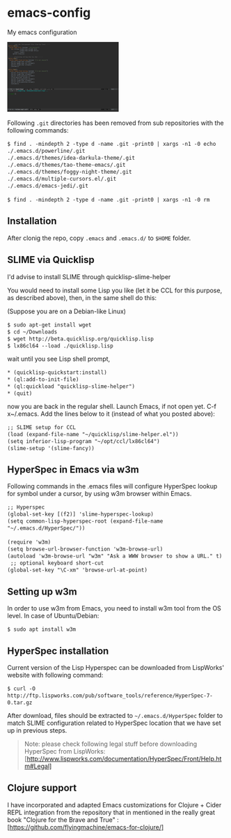 # emacs-config
My emacs configuration

<img src="screen.png" alt="screenshot" style="width:256px;"/>

Following `.git` directories has been removed from sub repositories with the following commands:

    $ find . -mindepth 2 -type d -name .git -print0 | xargs -n1 -0 echo
    ./.emacs.d/powerline/.git
    ./.emacs.d/themes/idea-darkula-theme/.git
    ./.emacs.d/themes/tao-theme-emacs/.git
    ./.emacs.d/themes/foggy-night-theme/.git
    ./.emacs.d/multiple-cursors.el/.git
    ./.emacs.d/emacs-jedi/.git

    $ find . -mindepth 2 -type d -name .git -print0 | xargs -n1 -0 rm

## Installation

After clonig the repo, copy `.emacs` and `.emacs.d/` to `$HOME` folder.

## SLIME via Quicklisp

I'd advise to install SLIME through quicklisp-slime-helper

You would need to install some Lisp you like (let it be CCL for this purpose, as described above), then, in the same shell do this:

(Suppose you are on a Debian-like Linux)

    $ sudo apt-get install wget
    $ cd ~/Downloads
    $ wget http://beta.quicklisp.org/quicklisp.lisp
    $ lx86cl64 --load ./quicklisp.lisp

wait until you see Lisp shell prompt,

    * (quicklisp-quickstart:install)
    * (ql:add-to-init-file)
    * (ql:quickload "quicklisp-slime-helper")
    * (quit)

now you are back in the regular shell. Launch Emacs, if not open yet. C-f x~/.emacs. Add the lines below to it (instead of what you posted above):

    ;; SLIME setup for CCL
    (load (expand-file-name "~/quicklisp/slime-helper.el"))
    (setq inferior-lisp-program "~/opt/ccl/lx86cl64")
    (slime-setup '(slime-fancy))

## HyperSpec in Emacs via w3m

Following commands in the .emacs files will configure HyperSpec lookup for symbol under a cursor, by using w3m browser within Emacs.

    ;; Hyperspec
    (global-set-key [(f2)] 'slime-hyperspec-lookup) 
    (setq common-lisp-hyperspec-root (expand-file-name "~/.emacs.d/HyperSpec/"))

    (require 'w3m)
    (setq browse-url-browser-function 'w3m-browse-url)
    (autoload 'w3m-browse-url "w3m" "Ask a WWW browser to show a URL." t)
     ;; optional keyboard short-cut
    (global-set-key "\C-xm" 'browse-url-at-point)

## Setting up w3m

In order to use w3m from Emacs, you need to install w3m tool from the OS level. In case of Ubuntu/Debian:

    $ sudo apt install w3m

## HyperSpec installation

Current version of the Lisp Hyperspec can be downloaded from LispWorks' website with following command:

    $ curl -O http://ftp.lispworks.com/pub/software_tools/reference/HyperSpec-7-0.tar.gz

After download, files should be extracted to `~/.emacs.d/HyperSpec` folder to match SLIME configuration related to HyperSpec location that we have set up in previous steps. 

> Note: please check following legal stuff before downloading HyperSpec from LispWorks: [http://www.lispworks.com/documentation/HyperSpec/Front/Help.htm#Legal]

## Clojure support

I have incorporated and adapted Emacs customizations for Clojure + Cider REPL integration from the repository that in mentioned in the really great book "Clojure for the Brave and True" : [https://github.com/flyingmachine/emacs-for-clojure/]
